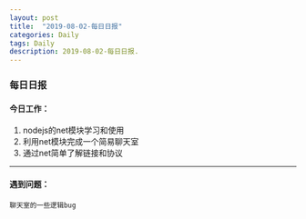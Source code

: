 ```yaml
---
layout: post
title:  "2019-08-02-每日日报"
categories: Daily
tags: Daily
description: 2019-08-02-每日日报.
---
```


### 每日日报

#### 今日工作：

1. nodejs的net模块学习和使用
2. 利用net模块完成一个简易聊天室
3. 通过net简单了解链接和协议

---

#### 遇到问题：

	聊天室的一些逻辑bug


​	